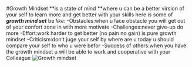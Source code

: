  #Growth Mindset 
**is a state of mind **where u can be a better virsion of your self to learn more and get better with your skills here is some of ***growth mind set*** be _like_:
-Obstacles:when u face obstacle you will  get out of your confort zone in with more motivate
-Challenges:never give-up do more
-Effort:work harder to get better (no pain no gain) is pure growth mindset
-Criticism:don't juge your self by where are u today u should compare your self to who u were befor
-Success of others:when you have the growth mindset u will be able to work and cooperative with your Colleague
![Growth mindset](https://image.freepik.com/free-vector/businessman-holding-light-bulb-put-think-growth-mindset-different-fixed-mindset-concept_101179-880.jpg)
